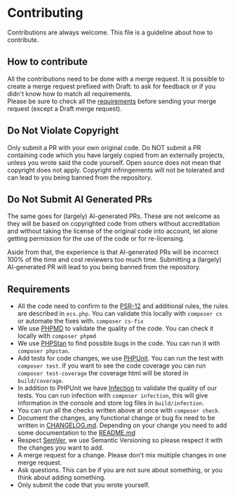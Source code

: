 # Contributing

Contributions are always welcome. This file is a guideline about how to contribute.


## How to contribute

All the contributions need to be done with a merge request. It is possible to create a merge request prefixed with Draft: to ask for feedback or if you didn't know how to match all requirements.  
Please be sure to check all the [requirements](#requirements) before sending your merge request (except a Draft merge request).


## Do Not Violate Copyright

Only submit a PR with your own original code. Do NOT submit a PR containing code which you have largely copied from
an externally projects, unless you wrote said the code yourself.
Open source does not mean that copyright does not apply.
Copyright infringements will not be tolerated and can lead to you being banned from the repository.

## Do Not Submit AI Generated PRs

The same goes for (largely) AI-generated PRs. These are not welcome as they will be based on copyrighted code from others
without accreditation and without taking the license of the original code into account, let alone getting permission
for the use of the code or for re-licensing.

Aside from that, the experience is that AI-generated PRs will be incorrect 100% of the time and cost reviewers too much time.
Submitting a (largely) AI-generated PR will lead to you being banned from the repository.


## Requirements

* All the code need to confirm to the [PSR-12](https://www.php-fig.org/psr/psr-12/) and additional rules, the rules are described in `ecs.php`. You can validate this locally with `composer cs` or automate the fixes with. `composer cs-fix`
* We use [PHPMD](https://phpmd.org) to validate the quality of the code. You can check it locally with `composer phpmd`
* We use [PHPStan](https://phpstan.org/) to find possible bugs in the code. You can run it with `composer phpstan`.
* Add tests for code changes, we use [PHPUnit](https://phpunit.de/). You can run the test with `composer test`. If you want to see the code coverage you can run `composer test-coverage` the coverage html will be stored in `build/coverage`.
* In addition to PHPUnit we have [Infection](https://infection.github.io/) to validate the quality of our tests. You can run infection with `composer infection`, this will give information in the console and store log files in `build/infection`.
* You can run all the checks written above at once with `composer check`.
* Document the changes, any functional change or bug fix need to be written in [CHANGELOG.md](CHANGELOG.md). Depending on your change you need to add some documentation to the [README.md](README.md)
* Respect [SemVer](http://semver.org/), we use Semantic Versioning so please respect it with the changes you want to add.
* A merge request for a change. Please don't mix multiple changes in one merge request.
* Ask questions. This can be if you are not sure about something, or you think about adding something. 
* Only submit the code that you wrote yourself.
